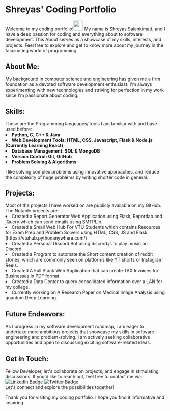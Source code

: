 <h1>Shreyas' Coding Portfolio</h1>
Welcome to my coding portfolio!<img src="https://media.giphy.com/media/hvRJCLFzcasrR4ia7z/giphy.gif" width="30px"/>
My name is Shreyas Salankimatt, and I have a deep passion for coding and everything about to software development. This About serves as a showcase of my skills, interests, and projects. Feel free to explore and get to know more about my journey in the fascinating world of programming.

<h2>About Me:</h2>
My background in computer science and engineering has given me a firm foundation as a devoted software development enthusiast. I'm always experimenting with new technologies and striving for perfection in my work since I'm passionate about coding.

<h2>Skills:</h2>
These are the Programming languages/Tools I am familiar with and have used before:<br>

<b>
<li>Python, C, C++ & Java</li>
<li>Web Development Tools: HTML, CSS, Javascript, Flask & Node.js (Currently Learning React) </li>
<li>Database Management: SQL & MongoDB</li>
<li>Version Control: Git, GitHub </li>
<li>Problem Solving & Algorithms</li>
</b>

I like solving complex problems using innovative approaches, and reduce the complexity of huge problems by writing shorter code in general.

<h2>Projects: </h2>
Most of the projects I have worked on are publicly available on my GitHub.<br>
The Notable projects are:<br>
<li> Created a Report Generator Web Application using Flask, Reportlab and jQuery which can send emails using SMTPLib. </li>
<li> Created a Small Web Hub For VTU Students which contains Resources for Exam Prep and Problem Solvers using HTML, CSS, JS and Flask. (https://vtuhub.pythonanywhere.com/) </li>
<li> Created a Personal Discord Bot using discord.js to play music on Discord.</li>
<li> Created a Program to automate the Short content creation of reddit stories, which are commonly seen on platforms like YT shorts or Instagram Reels.</li>
<li>Created A Full Stack Web Application that can create TAX Invoices for Businesses in PDF format.</li>
<li>Created a Data Center to query consolidated information over a LAN for my college.</li>
<li>Currently working on A Research Paper on Medical Image Analysis using quantum Deep Learning.</li>

<h2>Future Endeavors:</h2>
As I progress in my software development roadmap, I am eager to undertake more ambitious projects that showcase my skills in software engineering and problem-solving. I am actively seeking collaborative opportunities and open to discussing exciting software-related ideas.

<h2>Get in Touch:</h2>
Fellow Developer, let's collaborate on projects, and engage in stimulating discussions. If you'd like to reach out, feel free to contact me via:<br> 
<div id="badges">
  <a href="https://www.linkedin.com/in/shreyas-salankimatt-83588a260/" target = "_blank">
    <img src="https://img.shields.io/badge/LinkedIn-blue?style=for-the-badge&logo=linkedin&logoColor=white" alt="LinkedIn Badge"/>
  </a>
  <a href="https://twitter.com/shreyas_078" target = "_blank">
    <img src="https://img.shields.io/badge/Twitter-blue?style=for-the-badge&logo=twitter&logoColor=white" alt="Twitter Badge"/>
  </a>
</div>
Let's connect and explore the possibilities together!

Thank you for visiting my coding portfolio. I hope you find it informative and inspiring.
